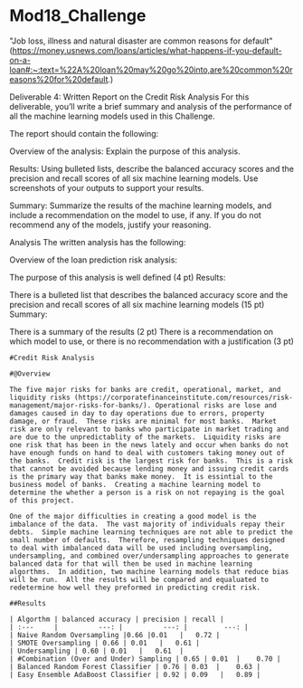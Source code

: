 # Mod18_Challenge

"Job loss, illness and natural disaster are common reasons for default" (https://money.usnews.com/loans/articles/what-happens-if-you-default-on-a-loan#:~:text=%22A%20loan%20may%20go%20into,are%20common%20reasons%20for%20default.)

Deliverable 4: Written Report on the Credit Risk Analysis
For this deliverable, you’ll write a brief summary and analysis of the performance of all the machine learning models used in this Challenge.

The report should contain the following:

Overview of the analysis: Explain the purpose of this analysis.

Results: Using bulleted lists, describe the balanced accuracy scores and the precision and recall scores of all six machine learning models. Use screenshots of your outputs to support your results.

Summary: Summarize the results of the machine learning models, and include a recommendation on the model to use, if any. If you do not recommend any of the models, justify your reasoning.


Analysis
The written analysis has the following:

Overview of the loan prediction risk analysis:

The purpose of this analysis is well defined (4 pt)
Results:

There is a bulleted list that describes the balanced accuracy score and the precision and recall scores of all six machine learning models (15 pt)
Summary:

There is a summary of the results (2 pt)
There is a recommendation on which model to use, or there is no recommendation with a justification (3 pt)

~~~~~~~~~~~~~~~~~~~~~~~~~~~~~~~~~~~~~~~~~~~~~~~~~~~~~~~~~~~~~~~~~~~~~~~~
#Credit Risk Analysis

#@Overview

The five major risks for banks are credit, operational, market, and liquidity risks (https://corporatefinanceinstitute.com/resources/risk-management/major-risks-for-banks/). Operational risks are lose and damages caused in day to day operations due to errors, property damage, or fraud.  These risks are minimal for most banks.  Market risk are only relevant to banks who participate in market trading and are due to the unpredictablity of the markets.  Liquidity risks are one risk that has been in the news lately and occur when banks do not have enough funds on hand to deal with customers taking money out of the banks.  Credit risk is the largest risk for banks.  This is a risk that cannot be avoided because lending money and issuing credit cards is the primary way that banks make money.  It is essintial to the business model of banks.  Creating a machine learning model to determine the whether a person is a risk on not repaying is the goal of this project.  

One of the major difficulties in creating a good model is the imbalance of the data.  The vast majority of individuals repay their debts.  Simple machine learning techniques are not able to predict the small number of defaults.  Therefore, resampling techniques designed to deal with imbalanced data will be used including oversampling, undersampling, and combined over/undersampling approaches to generate balanced data for that will then be used in machine learning algorthms.  In addition, two machine learning models that reduce bias will be run.  All the results will be compared and equaluated to redetermine how well they preformed in predicting credit risk.

##Results

| Algorthm | balanced accuracy | precision | recall |
| :---     |          ---: |          ---: |         ---: |
| Naive Random Oversampling |0.66 |0.01   |   0.72 |
| SMOTE Oversampling | 0.66 | 0.01   |   0.61 |
| Undersampling | 0.60 | 0.01   |   0.61  |
| #Combination (Over and Under) Sampling | 0.65 | 0.01  |    0.70 |
| Balanced Random Forest Classifier | 0.76 | 0.03  |    0.63 | 
| Easy Ensemble AdaBoost Classifier | 0.92 | 0.09   |   0.89 |

